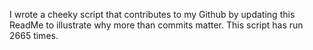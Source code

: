 I wrote a cheeky script that contributes to my Github by updating this ReadMe to illustrate why more than commits matter. This script has run 2665 times.